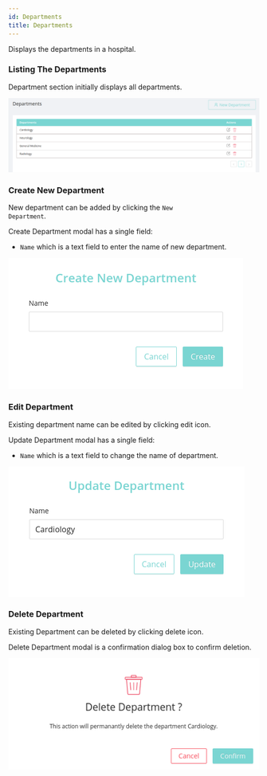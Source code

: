 ```yaml
---
id: Departments
title: Departments
---
```


Displays the departments in a hospital.

### Listing The Departments

Department section initially displays all departments.

![list of departments](assets/departments/departmentList.png)

### Create New Department

New department can be added by clicking the  <code>New Department</code>.

Create Department modal has a single field:

- <code>Name</code> which is a text field to enter the name of new department.

![create department](assets/departments/createDepartment.png)

### Edit Department

Existing department name can be edited by clicking edit icon. 

Update Department modal has a single field:

- <code>Name</code> which is a text field to change the name of department.

![update department](assets/departments/updateDepartment.png)

### Delete Department

Existing Department can be deleted by clicking delete icon. 

Delete Department modal is a confirmation dialog box to confirm deletion.

![delete department](assets/departments/deleteDepartment.png)
